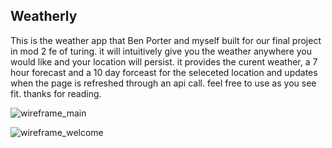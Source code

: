 ## Weatherly

This is the weather app that Ben Porter and myself built for our final project in mod 2 fe of turing. it will intuitively give you the weather anywhere you would like and your location will persist. it provides the curent weather, a 7 hour forecast and a 10 day forceast for the seleceted location and updates when the page is refreshed through an api call. feel free to use as you see fit. thanks for reading.

![wireframe_main](https://user-images.githubusercontent.com/26842728/30650344-e3136c9a-9ddf-11e7-9087-9192c825a894.jpg)

![wireframe_welcome](https://user-images.githubusercontent.com/26842728/30650413-0973ac4c-9de0-11e7-91b9-be0748f36992.jpg)

